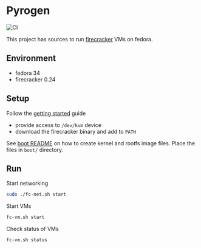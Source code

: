 # Pyrogen

![CI](https://github.com/jostho/pyrogen/workflows/CI/badge.svg)

This project has sources to run [firecracker](https://github.com/firecracker-microvm/firecracker) VMs on fedora.

## Environment

* fedora 34
* firecracker 0.24

## Setup

Follow the [getting started](https://github.com/firecracker-microvm/firecracker/blob/master/docs/getting-started.md) guide
* provide access to `/dev/kvm` device
* download the firecracker binary and add to `PATH`

See [boot README](boot/README.md) on how to create kernel and rootfs image files.
Place the files in `boot/` directory.

## Run

Start networking

```bash
sudo ./fc-net.sh start
```

Start VMs

```bash
fc-vm.sh start
```

Check status of VMs

```bash
fc-vm.sh status
```
